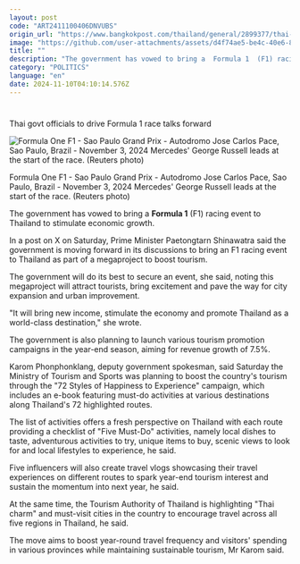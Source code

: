 ```yaml
---
layout: post
code: "ART2411100406DNVUBS"
origin_url: "https://www.bangkokpost.com/thailand/general/2899377/thai-govt-officials-to-drive-formula-1-race-talks-forward"
image: "https://github.com/user-attachments/assets/d4f74ae5-be4c-40e6-80c1-e40a6ac68606"
title: ""
description: "The government has vowed to bring a  Formula 1  (F1) racing event to Thailand to stimulate economic growth."
category: "POLITICS"
language: "en"
date: 2024-11-10T04:10:14.576Z
---
```


# 

Thai govt officials to drive Formula 1 race talks forward

![Formula One F1 - Sao Paulo Grand Prix - Autodromo Jose Carlos Pace, Sao Paulo, Brazil - November 3, 2024 Mercedes' George Russell leads at the start of the race. (Reuters photo)](https://github.com/user-attachments/assets/0b9a2ff7-d031-4a58-a466-581025406c43)

Formula One F1 - Sao Paulo Grand Prix - Autodromo Jose Carlos Pace, Sao Paulo, Brazil - November 3, 2024 Mercedes' George Russell leads at the start of the race. (Reuters photo)

The government has vowed to bring a **Formula 1** (F1) racing event to Thailand to stimulate economic growth.

In a post on X on Saturday, Prime Minister Paetongtarn Shinawatra said the government is moving forward in its discussions to bring an F1 racing event to Thailand as part of a megaproject to boost tourism.

The government will do its best to secure an event, she said, noting this megaproject will attract tourists, bring excitement and pave the way for city expansion and urban improvement.

"It will bring new income, stimulate the economy and promote Thailand as a world-class destination," she wrote.

The government is also planning to launch various tourism promotion campaigns in the year-end season, aiming for revenue growth of 7.5%.

Karom Phonphonklang, deputy government spokesman, said Saturday the Ministry of Tourism and Sports was planning to boost the country's tourism through the "72 Styles of Happiness to Experience" campaign, which includes an e-book featuring must-do activities at various destinations along Thailand's 72 highlighted routes.

The list of activities offers a fresh perspective on Thailand with each route providing a checklist of "Five Must-Do" activities, namely local dishes to taste, adventurous activities to try, unique items to buy, scenic views to look for and local lifestyles to experience, he said.

Five influencers will also create travel vlogs showcasing their travel experiences on different routes to spark year-end tourism interest and sustain the momentum into next year, he said.

At the same time, the Tourism Authority of Thailand is highlighting "Thai charm" and must-visit cities in the country to encourage travel across all five regions in Thailand, he said.

The move aims to boost year-round travel frequency and visitors' spending in various provinces while maintaining sustainable tourism, Mr Karom said.